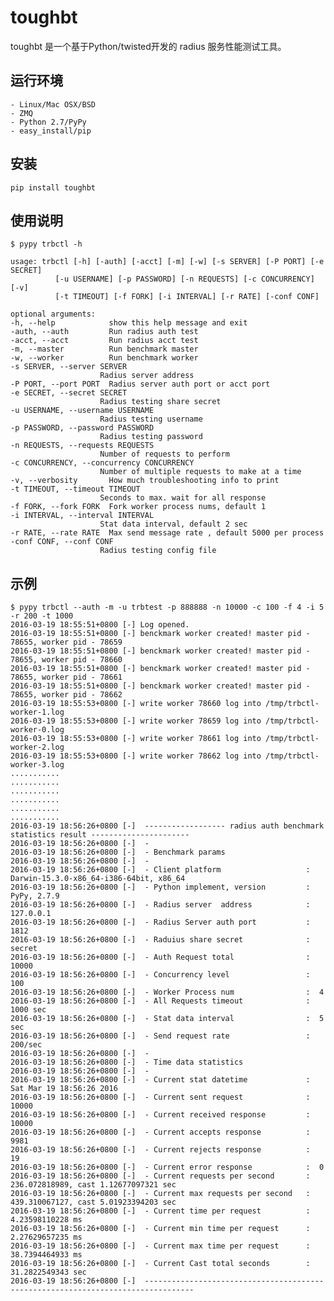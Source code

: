 # toughbt

toughbt 是一个基于Python/twisted开发的 radius 服务性能测试工具。

## 运行环境

    - Linux/Mac OSX/BSD
    - ZMQ
    - Python 2.7/PyPy
    - easy_install/pip


## 安装

    pip install toughbt

## 使用说明

    $ pypy trbctl -h

    usage: trbctl [-h] [-auth] [-acct] [-m] [-w] [-s SERVER] [-P PORT] [-e SECRET]
              [-u USERNAME] [-p PASSWORD] [-n REQUESTS] [-c CONCURRENCY] [-v]
              [-t TIMEOUT] [-f FORK] [-i INTERVAL] [-r RATE] [-conf CONF]

    optional arguments:
    -h, --help            show this help message and exit
    -auth, --auth         Run radius auth test
    -acct, --acct         Run radius acct test
    -m, --master          Run benchmark master
    -w, --worker          Run benchmark worker
    -s SERVER, --server SERVER
                        Radius server address
    -P PORT, --port PORT  Radius server auth port or acct port
    -e SECRET, --secret SECRET
                        Radius testing share secret
    -u USERNAME, --username USERNAME
                        Radius testing username
    -p PASSWORD, --password PASSWORD
                        Radius testing password
    -n REQUESTS, --requests REQUESTS
                        Number of requests to perform
    -c CONCURRENCY, --concurrency CONCURRENCY
                        Number of multiple requests to make at a time
    -v, --verbosity       How much troubleshooting info to print
    -t TIMEOUT, --timeout TIMEOUT
                        Seconds to max. wait for all response
    -f FORK, --fork FORK  Fork worker process nums, default 1
    -i INTERVAL, --interval INTERVAL
                        Stat data interval, default 2 sec
    -r RATE, --rate RATE  Max send message rate , default 5000 per process
    -conf CONF, --conf CONF
                        Radius testing config file


## 示例

    $ pypy trbctl --auth -m -u trbtest -p 888888 -n 10000 -c 100 -f 4 -i 5 -r 200 -t 1000
    2016-03-19 18:55:51+0800 [-] Log opened.
    2016-03-19 18:55:51+0800 [-] benckmark worker created! master pid - 78655, worker pid - 78659
    2016-03-19 18:55:51+0800 [-] benckmark worker created! master pid - 78655, worker pid - 78660
    2016-03-19 18:55:51+0800 [-] benckmark worker created! master pid - 78655, worker pid - 78661
    2016-03-19 18:55:51+0800 [-] benckmark worker created! master pid - 78655, worker pid - 78662
    2016-03-19 18:55:53+0800 [-] write worker 78660 log into /tmp/trbctl-worker-1.log
    2016-03-19 18:55:53+0800 [-] write worker 78659 log into /tmp/trbctl-worker-0.log
    2016-03-19 18:55:53+0800 [-] write worker 78661 log into /tmp/trbctl-worker-2.log
    2016-03-19 18:55:53+0800 [-] write worker 78662 log into /tmp/trbctl-worker-3.log
    ...........
    ...........
    ...........
    ...........
    ...........
    ...........
    2016-03-19 18:56:26+0800 [-]  ------------------ radius auth benchmark statistics result ----------------------
    2016-03-19 18:56:26+0800 [-]  -
    2016-03-19 18:56:26+0800 [-]  - Benchmark params
    2016-03-19 18:56:26+0800 [-]  -
    2016-03-19 18:56:26+0800 [-]  - Client platform                   :  Darwin-15.3.0-x86_64-i386-64bit, x86_64
    2016-03-19 18:56:26+0800 [-]  - Python implement, version         :  PyPy, 2.7.9
    2016-03-19 18:56:26+0800 [-]  - Radius server  address            :  127.0.0.1
    2016-03-19 18:56:26+0800 [-]  - Radius Server auth port           :  1812
    2016-03-19 18:56:26+0800 [-]  - Raduius share secret              :  secret
    2016-03-19 18:56:26+0800 [-]  - Auth Request total                :  10000
    2016-03-19 18:56:26+0800 [-]  - Concurrency level                 :  100
    2016-03-19 18:56:26+0800 [-]  - Worker Process num                :  4
    2016-03-19 18:56:26+0800 [-]  - All Requests timeout              :  1000 sec
    2016-03-19 18:56:26+0800 [-]  - Stat data interval                :  5 sec
    2016-03-19 18:56:26+0800 [-]  - Send request rate                 :  200/sec
    2016-03-19 18:56:26+0800 [-]  -
    2016-03-19 18:56:26+0800 [-]  - Time data statistics
    2016-03-19 18:56:26+0800 [-]  -
    2016-03-19 18:56:26+0800 [-]  - Current stat datetime             :  Sat Mar 19 18:56:26 2016
    2016-03-19 18:56:26+0800 [-]  - Current sent request              :  10000
    2016-03-19 18:56:26+0800 [-]  - Current received response         :  10000
    2016-03-19 18:56:26+0800 [-]  - Current accepts response          :  9981
    2016-03-19 18:56:26+0800 [-]  - Current rejects response          :  19
    2016-03-19 18:56:26+0800 [-]  - Current error response            :  0
    2016-03-19 18:56:26+0800 [-]  - Current requests per second       :  236.072818989, cast 1.12677097321 sec
    2016-03-19 18:56:26+0800 [-]  - Current max requests per second   :  439.310067127, cast 5.01923394203 sec
    2016-03-19 18:56:26+0800 [-]  - Current time per request          :  4.23598110228 ms
    2016-03-19 18:56:26+0800 [-]  - Current min time per request      :  2.27629657235 ms
    2016-03-19 18:56:26+0800 [-]  - Current max time per request      :  38.7394464933 ms
    2016-03-19 18:56:26+0800 [-]  - Current Cast total seconds        :  31.2822549343 sec
    2016-03-19 18:56:26+0800 [-]  ---------------------------------------------------------------------------------    





